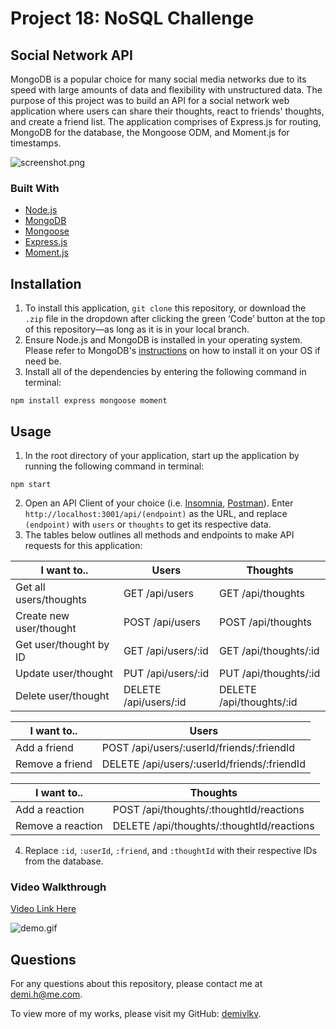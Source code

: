 # Project 18: NoSQL Challenge
## Social Network API
MongoDB is a popular choice for many social media networks due to its speed with large amounts of data and flexibility with unstructured data. The purpose of this project was to build an API for a social network web application where users can share their thoughts, react to friends' thoughts, and create a friend list. The application comprises of Express.js for routing, MongoDB for the database, the Mongoose ODM, and Moment.js for timestamps.

![screenshot.png](/../main/assets/images/screenshot.png)

### Built With
- [Node.js](https://nodejs.org/en/)
- [MongoDB](https://www.mongodb.com/)
- [Mongoose](https://mongoosejs.com/docs/)
- [Express.js](https://expressjs.com/)
- [Moment.js](https://momentjs.com/)

## Installation
1. To install this application, `git clone` this repository, or download the `.zip` file in the dropdown after clicking the green ‘Code’ button at the top of this repository—as long as it is in your local branch.
2. Ensure Node.js and MongoDB is installed in your operating system. Please refer to MongoDB's [instructions](https://www.mongodb.com/docs/manual/administration/install-community/) on how to install it on your OS if need be.
3. Install all of the dependencies by entering the following command in terminal:
```
npm install express mongoose moment
```

## Usage
1. In the root directory of your application, start up the application by running the following command in terminal:
```
npm start
```
2. Open an API Client of your choice (i.e. [Insomnia](https://insomnia.rest/), [Postman](https://www.postman.com/)). Enter `http://localhost:3001/api/(endpoint)` as the URL, and replace `(endpoint)` with `users` or `thoughts` to get its respective data.
3. The tables below outlines all methods and endpoints to make API requests for this application:

| I want to.. | Users | Thoughts |
| --- | --- | --- |
| Get all users/thoughts | GET /api/users | GET /api/thoughts  |
| Create new user/thought | POST /api/users | POST /api/thoughts  |
| Get user/thought by ID | GET /api/users/:id | GET /api/thoughts/:id  |
| Update user/thought | PUT /api/users/:id | PUT /api/thoughts/:id  |
| Delete user/thought | DELETE /api/users/:id | DELETE /api/thoughts/:id  |

| I want to.. | Users |
| --- | --- |
| Add a friend | POST /api/users/:userId/friends/:friendId |
| Remove a friend | DELETE /api/users/:userId/friends/:friendId  |

| I want to.. | Thoughts |
| --- | --- |
| Add a reaction | POST /api/thoughts/:thoughtId/reactions |
| Remove a reaction | DELETE /api/thoughts/:thoughtId/reactions |

4. Replace `:id`, `:userId`, `:friend`, and `:thoughtId` with their respective IDs from the database.

### Video Walkthrough
[Video Link Here](https://youtu.be/WuN6uqt1Dhw)

![demo.gif](/../main/assets/images/demo.gif)

## Questions
For any questions about this repository, please contact me at [demi.h@me.com](mailto:demi.h@me.com).

To view more of my works, please visit my GitHub: [demivlkv](https://github.com/demivlkv).